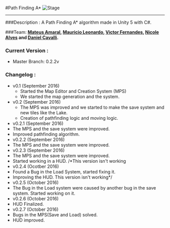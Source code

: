 #Path Finding A*
![Stage](https://img.shields.io/badge/Stage-Developing-red.svg)
___________
###Description :
A Path Finding A* algorithm made in Unity 5 with C#.

###Team:
**[Mateus Amaral](https://github.com/gitmateusamaral), [Mauricio Leonardo](https://github.com/mauriciolfsilva), [Victor Fernandes](https://github.com/victorffernandes), [Nicole Alves](https://github.com/NicoleAlves) and [Daniel Cavalli](https://github.com/danielcavalli).**

### Current Version :
  - Master Branch: 0.2.2v

### Changelog :
- v0.1 (September 2016)
  - Started the Map Editor and Creation System (MPS)
  - We started the map generation and the system.
- v0.2 (September 2016)
  - The MPS was improved and we started to make the save system and new tiles like the Lake.
  - Creation of pathfinding logic and moving logic.
 - v0.2.1 (September 2016)
  - The MPS and the save system were improved.
  - Improved pathfinding algorithm.
 - v0.2.2 (September 2016)
  - The MPS and the save system were improved.
 - v0.2.3 (September 2016)
  - The MPS and the save system were improved.
  - Started working in a HUD.
  /*This version isn't working
 - v0.2.4 (Ocotber 2016)
  - Found a Bug in the Load System, started fixing it.
  - Improving the HUD.
  This version isn't working*/
 - v0.2.5 (October 2016)
  - The Bug in the Load system were caused by another bug in the save system. Started working on it.
 - v0.2.6 (October 2016) 
  - HUD Finalized.
 - v0.2.7 (October 2016) 
  - Bugs in the MPS(Save and Load) solved.
  - HUD improved.

